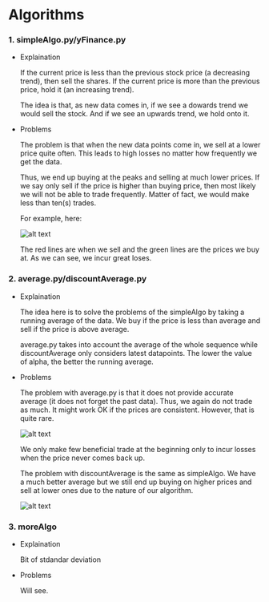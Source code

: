 # Algorithms
### 1. simpleAlgo.py/yFinance.py

* Explaination

   If the current price is less than the previous stock price (a decreasing trend), then sell the shares.
   If the current price is more than the previous price, hold it (an increasing trend).  
   
   The idea is that, as new data comes in, if we see a dowards trend we would sell the stock.
   And if we see an upwards trend, we hold onto it.
   
* Problems

   The problem is that when the new data points come in, we sell at a lower price quite often.
   This leads to high losses no matter how frequently we get the data.  
   
   Thus, we end up buying at the peaks and selling at much lower prices.
   If we say only sell if the price is higher than buying price, then most likely we will not be able to trade frequently.
   Matter of fact, we would make less than ten(s) trades.
   
   For example, here:  
   
   ![alt text](https://github.com/rp247/Naive-Trade/blob/main/Experiment/images/simpleAlgoBad.png?raw=true)  
   
   The red lines are when we sell and the green lines are the prices we buy at. As we can see, we incur great loses.
   
### 2. average.py/discountAverage.py

* Explaination

   The idea here is to solve the problems of the simpleAlgo by taking a running average of the data.
   We buy if the price is less than average and sell if the price is above average.  
   
   average.py takes into account the average of the whole sequence while discountAverage only considers latest datapoints.
   The lower the value of alpha, the better the running average.
   
* Problems

   The problem with average.py is that it does not provide accurate average (it does not forget the past data).
   Thus, we again do not trade as much. It might work OK if the prices are consistent. However, that is quite rare.
    
   ![alt text](https://github.com/rp247/Naive-Trade/blob/main/Experiment/images/averageBad.png?raw=true)  
   
   We only make few beneficial trade at the beginning only to incur losses when the price never comes back up.
   
   The problem with discountAverage is the same as simpleAlgo.
   We have a much better average but we still end up buying on higher prices and sell at lower ones due to the nature of our algorithm.
   
   ![alt text](https://github.com/rp247/Naive-Trade/blob/main/Experiment/images/discountAvgBad.png?raw=true)
   
   
### 3. moreAlgo

* Explaination

   Bit of stdandar deviation
   
* Problems

   Will see.
   
   
